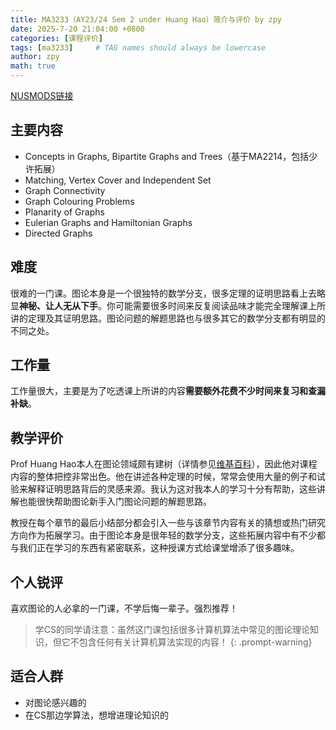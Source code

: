 ```yaml
---
title: MA3233（AY23/24 Sem 2 under Huang Hao）简介与评价 by zpy
date: 2025-7-20 21:04:00 +0800
categories: [课程评价]
tags: [ma3233]     # TAG names should always be lowercase
author: zpy
math: true
---
```

[NUSMODS链接](https://nusmods.com/courses/MA3233/combinatorics-and-graphs-ii)

## 主要内容

- Concepts in Graphs, Bipartite Graphs and Trees（基于MA2214，包括少许拓展）
- Matching, Vertex Cover and Independent Set
- Graph Connectivity
- Graph Colouring Problems
- Planarity of Graphs
- Eulerian Graphs and Hamiltonian Graphs
- Directed Graphs

## 难度

很难的一门课。图论本身是一个很独特的数学分支，很多定理的证明思路看上去略显**神秘、让人无从下手**。你可能需要很多时间来反复阅读品味才能完全理解课上所讲的定理及其证明思路。图论问题的解题思路也与很多其它的数学分支都有明显的不同之处。

## 工作量

工作量很大，主要是为了吃透课上所讲的内容**需要额外花费不少时间来复习和查漏补缺**。

## 教学评价

Prof Huang Hao本人在图论领域颇有建树（详情参见[维基百科](https://en.wikipedia.org/wiki/Hao_Huang_(mathematician))），因此他对课程内容的整体把控非常出色。他在讲述各种定理的时候，常常会使用大量的例子和试验来解释证明思路背后的灵感来源。我认为这对我本人的学习十分有帮助，这些讲解也能很快帮助图论新手入门图论问题的解题思路。

教授在每个章节的最后小结部分都会引入一些与该章节内容有关的猜想或热门研究方向作为拓展学习。由于图论本身是很年轻的数学分支，这些拓展内容中有不少都与我们正在学习的东西有紧密联系，这种授课方式给课堂增添了很多趣味。

## 个人锐评

喜欢图论的人必拿的一门课，不学后悔一辈子。强烈推荐！

> 学CS的同学请注意：虽然这门课包括很多计算机算法中常见的图论理论知识，但它不包含任何有关计算机算法实现的内容！
{: .prompt-warning}

## 适合人群

- 对图论感兴趣的
- 在CS那边学算法，想增进理论知识的
